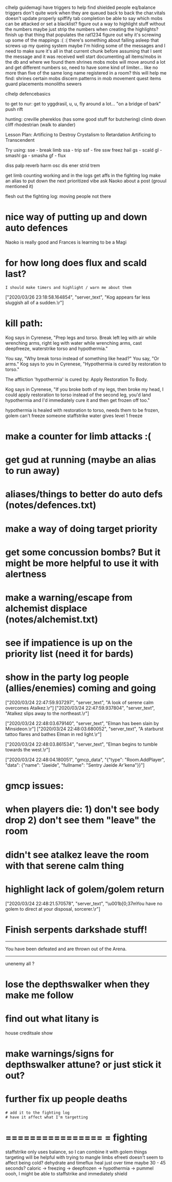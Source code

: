 
clhelp guidemagi
have triggers to help find shielded people
eq/balance triggers don't quite work when they are queued back to back
    the char.vitals doesn't update properly
spiffify tab completion
    be able to say which mobs can be attacked
    or set a blacklist?
    figure out a way to highlight stuff without the numbers
        maybe just strip the numbers when creating the highlights?
finish up that thing that populates the rat1234
    figure out why it's screwing up some of the mappings :( :(
there's something about falling asleep that screws up my queing system
    maybe I'm hiding some of the messages and I need to make sure it's
    all in that current chunk before assuming that I sent the message
    and it was received well
start documenting all items/mobs in the db and where we found them
    shrines
    mobs
    mobs will move around a lot and get different numbers
        so, need to have some kind of limiter...
        like no more than five of the same long name registered in a room?
    this will help me find:
        shrines
        certain mobs
        discern patterns in mob movement
        quest items
        guard placements
        monoliths
        sewers

clhelp defencebasics

to get to nur:
    get to yggdrasil, u, u, fly around a lot... "on a bridge of bark" push rift

hunting:
    creville
    phereklos (has some good stuff for butchering)
        climb down cliff
    rhodestrian (walk to alander)


Lesson Plan:
             Artificing to Destroy
             Crystalism to Retardation
             Artificing to Transcendent


Try using:
sse - break limb
ssa - trip
ssf - fire
ssw freez
hail
gs - scald
gl - smashl
ga - smasha
gf - flux

diss
palp
reverb
harm
osc
dis
ener
strid
trem

get limb counting working and in the logs
get affs in the fighting log
make an alias to put down the next prioritized vibe
ask Naoko about a post (grouul mentioned it)

flesh out the fighting log:
    moving
    people not there

# nice way of putting up and down auto defences

Naoko is really good and Frances is learning to be a Magi

# for how long does flux and scald last?
    I should make timers and highlight / warn me about them
["2020/03/26 23:18:58.164854", "server_text", "Kog appears far less sluggish all of a sudden.\r"]

# kill path:
Kog says in Cyrenese, "Prep legs and torso. Break left leg with air while wrenching arms, right leg with water while wrenching arms, cast deepfreeze, waterstrike torso and hypothermia."

You say, "Why break torso instead of something like head?"
You say, "Or arms."
Kog says to you in Cyrenese, "Hypothermia is cured by restoration to torso."

The affliction 'hypothermia' is cured by: Apply Restoration To Body.

Kog says in Cyrenese, "If you broke both of my legs, then broke my head, I could apply restoration to torso instead of the second leg, you'd land hypothermia and I'd immediately cure it and then get frozen off too."

hypothermia is healed with restoration to torso, needs them to be frozen, golem can't freeze someone
staffstrike water gives level 1 freeze


# make a counter for limb attacks :(




# get gud at running (maybe an alias to run away)
# aliases/things to better do auto defs (notes/defences.txt)
# make a way of doing target priority
# get some concussion bombs?  But it might be more helpful to use it with alertness
# make a warning/escape from alchemist displace (notes/alchemist.txt)
# see if impatience is up on the priority list (need it for bards)
# show in the party log people (allies/enemies) coming and going
["2020/03/24 22:47:59.937297", "server_text", "A look of serene calm overcomes Atalkez.\r"]
["2020/03/24 22:47:59.937804", "server_text", "Atalkez slips away to the northeast.\r"]

["2020/03/24 22:48:03.679140", "server_text", "Elman has been slain by Minsideon.\r"]
["2020/03/24 22:48:03.680052", "server_text", "A starburst tattoo flares and bathes Elman in red light.\r"]

["2020/03/24 22:48:03.861534", "server_text", "Elman begins to tumble towards the west.\r"]

["2020/03/24 22:48:04.180051", "gmcp_data", "{\"type\": \"Room.AddPlayer\", \"data\": {\"name\": \"Jaeide\", \"fullname\": \"Sentry Jaeide Ar'kena\"}}"]

# gmcp issues:
#   when players die: 1) don't see body drop 2) don't see them "leave" the room
#   didn't see atalkez leave the room with that serene calm thing

# highlight lack of golem/golem return
["2020/03/24 22:48:21.570578", "server_text", "\u001b[0;37mYou have no golem to direct at your disposal, sorcerer.\r"]
# Finish serpents darkshade stuff!


**********************************************************
You have been defeated and are thrown out of the Arena.
**********************************************************
unenemy all ? 

# lose the depthswalker when they make me follow
# find out what litany is


house creditsale show


# make warnings/signs for depthswalker attune?  or just stick it out?
# further fix up people deaths
    # add it to the fighting log
    # have it affect what I'm targetting



================
= fighting 
================
staffstrike only uses balance, so I can combine it with golem things
targeting will be helpful with trying to mangle limbs
efreeti doesn't seem to affect being cold?
dehydrate and timeflux heal just over time
    maybe 30 - 45 seconds?
caloric -> freezing -> deepfrozen -> hypothermia -> pummel
oooh, I might be able to staffstrike and immediately shield


